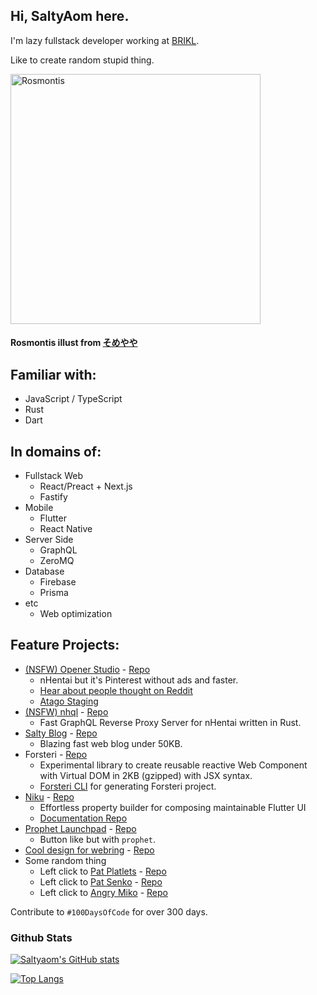 ## Hi, SaltyAom here.

I'm lazy fullstack developer working at [BRIKL](https://www.brikl.com/).

Like to create random stupid thing.

<img width=400 src="https://user-images.githubusercontent.com/35027979/118144418-a38b9680-b436-11eb-9649-f54c8bbf5346.JPG" alt="Rosmontis" />

#### Rosmontis illust from [そめやや](https://www.pixiv.net/en/users/7950395)

## Familiar with:
- JavaScript / TypeScript
- Rust
- Dart

## In domains of:
- Fullstack Web
  - React/Preact + Next.js
  - Fastify
- Mobile
  - Flutter
  - React Native
- Server Side
  - GraphQL
  - ZeroMQ
- Database
  - Firebase
  - Prisma
- etc
  - Web optimization

## Feature Projects:
- [(NSFW) Opener Studio](https://opener.studio/) - [Repo](https://github.com/SaltyAom/opener-studio)
  - nHentai but it's Pinterest without ads and faster.
  - [Hear about people thought on Reddit](https://www.reddit.com/r/nhentai/comments/j9qf9m/i_made_nhentai_but_its_pinterest/)
  - [Atago Staging](https://atago.opener.studio)
- [(NSFW) nhql](https://api.opener.studio/graphiql) - [Repo](https://github.com/SaltyAom/nhql)
  - Fast GraphQL Reverse Proxy Server for nHentai written in Rust.
- [Salty Blog](https://blog.saltyaom.com) - [Repo](https://github.com/SaltyAom/salty-blog)
  - Blazing fast web blog under 50KB.
- Forsteri - [Repo](https://github.com/SaltyAom/forsteri)
  - Experimental library to create reusable reactive Web Component with Virtual DOM in 2KB (gzipped) with JSX syntax.
  - [Forsteri CLI](https://github.com/saltyAom/forsteri-cli) for generating Forsteri project.
- [Niku](https://niku.saltyaom.com) - [Repo](https://github.com/SaltyAom/niku)
  - Effortless property builder for composing maintainable Flutter UI
  - [Documentation Repo](https://github.com/saltyAom/niku-docs)
- [Prophet Launchpad](http://prophet-launchpad.netlify.app/) - [Repo](https://github.com/SaltyAom/prophet-launchpad)
  - Button like but with `prophet`.
- [Cool design for webring](https://ouroboros-ring.netlify.app) - [Repo](https://github.com/saltyAom/saltyaom-webring)
- Some random thing
  - Left click to [Pat Platlets](https://platelets.netlify.app/) - [Repo](https://github.com/saltyAom/platelets)
  - Left click to [Pat Senko](http://pat-senko.netlify.app/) - [Repo](https://github.com/saltyAom/pat-senko)
  - Left click to [Angry Miko](https://angry-miko.netlify.app/) - [Repo](https://github.com/saltyAom/miko)

Contribute to `#100DaysOfCode` for over 300 days.

### Github Stats
[![Saltyaom's GitHub stats](https://github-readme-stats.vercel.app/api?username=saltyaom&theme=default)](https://github.com/anuraghazra/github-readme-stats)

[![Top Langs](https://github-readme-stats.vercel.app/api/top-langs/?username=saltyaom&layout=compact&theme=default)](https://github.com/anuraghazra/github-readme-stats)
